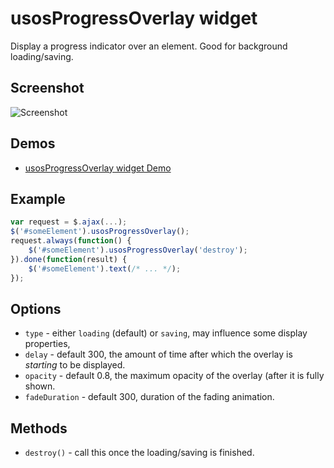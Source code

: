 usosProgressOverlay widget
==========================

Display a progress indicator over an element. Good for background loading/saving.

Screenshot
----------

![Screenshot](http://i.imgur.com/mtlRYQ4.png)

Demos
-----

  * [usosProgressOverlay widget Demo](http://jsfiddle.net/gh/get/jquery/1.9.1/dependencies/migrate,ui/MUCI/jquery-usos/tree/master/jsfiddle-demos/widget.progressOverlay)

Example
-------

```javascript
var request = $.ajax(...);
$('#someElement').usosProgressOverlay();
request.always(function() {
    $('#someElement').usosProgressOverlay('destroy');
}).done(function(result) {
    $('#someElement').text(/* ... */);
});
```

Options
-------

  * `type` - either `loading` (default) or `saving`, may influence some display
    properties,
  * `delay` - default 300, the amount of time after which the overlay is
    *starting* to be displayed.
  * `opacity` - default 0.8, the maximum opacity of the overlay (after it is
    fully shown.
  * `fadeDuration` - default 300, duration of the fading animation.

Methods
-------

  * `destroy()` - call this once the loading/saving is finished.